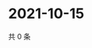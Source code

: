 # 2021-10-15

共 0 条

<!-- BEGIN WEIBO -->
<!-- 最后更新时间 Fri Oct 15 2021 02:00:36 GMT+0800 (China Standard Time) -->

<!-- END WEIBO -->

